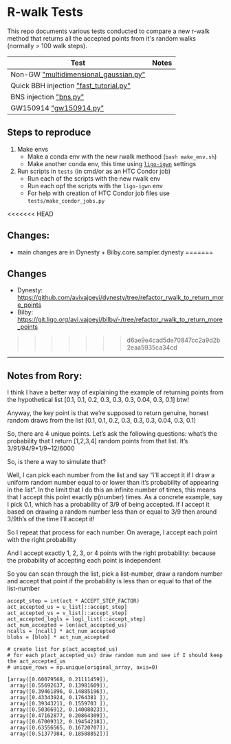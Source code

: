 # R-walk Tests

This repo documents various tests conducted to compare a new r-walk method that returns 
all the accepted points from it's random walks (normally > 100 walk steps).

| Test                                      | Notes     |
|---                                        |---        |
| Non-GW ["multidimensional_gaussian.py"]   |           |
| Quick BBH injection ["fast_tutorial.py"]  |           |
| BNS injection ["bns.py"]                  |           |
| GW150914 ["gw150914.py"]                  |           |


## Steps to reproduce
1. Make envs
    - Make a conda env with the new rwalk methood (`bash make_env.sh`)
    - Make another conda env, this time using [`ligo-igwn`] settings
2. Run scripts in `tests` (in cmd/or as an HTC Condor job)
    - Run each of the scripts with the new rwalk env
    - Run each opf the scripts with the `ligo-igwn` env
    - For help with creation of HTC Condor job files use `tests/make_condor_jobs.py`


<<<<<<< HEAD
## Changes:
- main changes are in Dynesty + Bilby.core.sampler.dynesty 
=======
## Changes
- Dynesty: https://github.com/avivajpeyi/dynesty/tree/refactor_rwalk_to_return_more_points
- Bilby: https://git.ligo.org/avi.vajpeyi/bilby/-/tree/refactor_rwalk_to_return_more_points
>>>>>>> d6ae9e4cad5de70847cc2a9d2b2eaa5935ca34cd

["fast_tutorial.py"]: https://git.ligo.org/lscsoft/bilby/-/blob/master/examples/gw_examples/injection_examples/fast_tutorial.py
["multidimensional_gaussian.py"]: https://git.ligo.org/lscsoft/bilby/-/blob/master/examples/core_examples/multidimensional_gaussian.py
["bns.py"]: https://git.ligo.org/lscsoft/bilby/-/blob/master/examples/gw_examples/injection_examples/binary_neutron_star_example.py
["gw150914.py"]: https://git.ligo.org/lscsoft/bilby/-/blob/master/examples/gw_examples/data_examples/GW150914.py
[`ligo-igwn`]: https://computing.docs.ligo.org/conda/environments/igwn-py38/


---

## Notes from Rory:

I think I have a better way of explaining the example of returning points from the hypothetical list [0.1, 0.1, 0.2, 0.3, 0.3, 0.3, 0.04, 0.3, 0.1] btw!

Anyway, the key point is that we’re supposed to return genuine, honest random draws from the list [0.1, 0.1, 0.2, 0.3, 0.3, 0.3, 0.04, 0.3, 0.1]

So, there are 4 unique points. Let’s ask the following questions:
what’s the probability that I return [1,2,3,4] random points from that list. It’s 3/9*1/9*4/9*1/9~12/6000

So, is there a way to simulate that?

Well, I can pick each number from the list and say “i’ll accept it if I draw a uniform random number equal to or lower than it’s probability of appearing in the list”. In the limit that I do this an infinite number of times, this means that I accept this point exactly p(number) times. As a concrete example, say I pick 0.1, which has a probability of 3/9 of being accepted. If I accept it based on drawing a random number less than or equal to 3/9 then around 3/9th’s of the time I’ll accept it!

So I repeat that process for each number. On average, I accept each point with the right probability

And I accept exactly 1, 2, 3, or 4 points with the right probability: because the probability of accepting each point is independent

So you can scan through the list, pick a list-number, draw a random number and accept that point if the probability is less than or equal to that of the list-number

```
accept_step = int(act * ACCEPT_STEP_FACTOR)
act_accepted_us = u_list[::accept_step]
act_accepted_vs = v_list[::accept_step]
act_accepted_logls = logl_list[::accept_step]
act_num_accepted = len(act_accepted_us)
ncalls = [ncall] * act_num_accepted
blobs = [blob] * act_num_accepted

# create list for p(act_accepted_us)
# for each p(act_accepted_us) draw random num and see if I should keep the act_accepted_us
# unique_rows = np.unique(original_array, axis=0)

[array([0.60079568, 0.21111459]),
 array([0.55692637, 0.13981609]),
 array([0.39461896, 0.14885196]),
 array([0.43343924, 0.1764381 ]),
 array([0.39343211, 0.1559703 ]),
 array([0.50366912, 0.14008023]),
 array([0.47162877, 0.20864309]),
 array([0.67009312, 0.19454218]),
 array([0.63556565, 0.16720707]),
 array([0.51377984, 0.18588852])]

```
